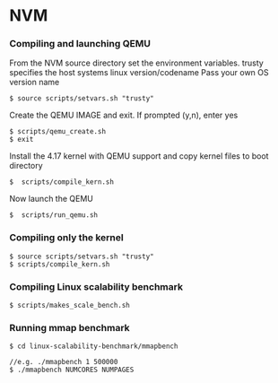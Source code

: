 # NVM

### Compiling and launching QEMU 

From the NVM source directory set the environment variables.
trusty specifies the host systems linux version/codename 
Pass your own OS version name
```
$ source scripts/setvars.sh "trusty"   
```

Create the QEMU IMAGE and exit.  If prompted (y,n), enter yes
```
$ scripts/qemu_create.sh  
$ exit
```

Install the 4.17 kernel with QEMU support and copy kernel files to boot directory
```
$  scripts/compile_kern.sh
```

Now launch the QEMU
```
$  scripts/run_qemu.sh
```

### Compiling only the kernel
```
$ source scripts/setvars.sh "trusty"
$ scripts/compile_kern.sh
```

### Compiling Linux scalability benchmark
```
$ scripts/makes_scale_bench.sh
```

### Running mmap benchmark
```
$ cd linux-scalability-benchmark/mmapbench

//e.g. ./mmapbench 1 500000 
$ ./mmapbench NUMCORES NUMPAGES
```
